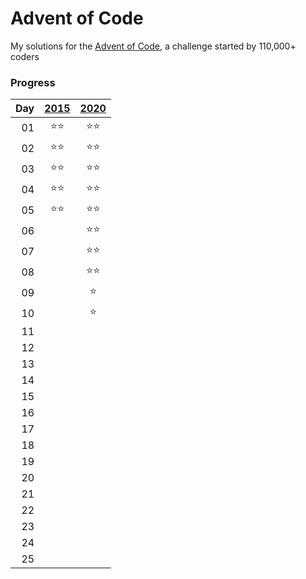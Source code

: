 # Advent of Code

My solutions for the [Advent of Code](https://adventofcode.com), a challenge started by 110,000+ coders

### Progress
|Day|[2015](https://adventofcode.com/2015)|[2020](https://adventofcode.com/2020)|
|--:| :---: | :---: |
01|:star::star:|:star::star:
02|:star::star:|:star::star:
03|:star::star:|:star::star:
04|:star::star:|:star::star:
05|:star::star:|:star::star:
06||:star::star:
07||:star::star:
08||:star::star:
09||:star:
10||:star:
11||
12||
13||
14||
15||
16||
17||
18||
19||
20||
21||
22||
23||
24||
25||
